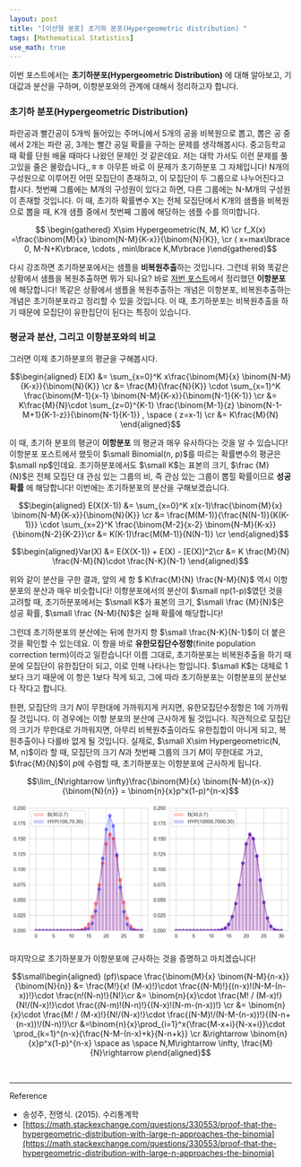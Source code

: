 ```yaml
---
layout: post
title: "[이산형 분포] 초기하 분포(Hypergeometric distribution) "
tags: [Mathematical Statistics]
use_math: true
---
```


이번 포스트에서는 **초기하분포(Hypergeometric Distribution)** 에 대해 알아보고, 기대값과 분산을 구하며, 이항분포와의 관계에 대해서 정리하고자 합니다.
<br>

###  초기하 분포(Hypergeometric Distribution)

파란공과 빨간공이 5개씩 들어있는 주머니에서 5개의 공을 비복원으로 뽑고, 뽑은 공 중에서 2개는 파란 공, 3개는 빨간 공일 확률을 구하는 문제를 생각해봅시다. 중고등학교 때 확률 단원 배울 때마다 나왔던 문제인 것 같은데요. 저는 대학 가서도 이런 문제를 풀고있을 줄은 몰랐습니다,,ㅎㅎ 아무튼 바로 이 문제가 초기하분포 그 자체입니다! N개의 구성원으로 이루어진 어떤 모집단이 존재하고, 이 모집단이 두 그룹으로 나누어진다고 합시다. 첫번째 그룹에는 M개의 구성원이 있다고 하면, 다른 그룹에는 N-M개의 구성원이 존재할 것입니다. 이 때, 초기하 확률변수 X는 전체 모집단에서 K개의 샘플을 비복원으로 뽑을 때, K개 샘플 중에서 첫번째 그룹에 해당하는 샘플 수를 의미합니다.

$$ \begin{gathered} X\sim Hypergeometric(N, M, K) \cr  f_X(x) =\frac{\binom{M}{x} \binom{N-M}{K-x}}{\binom{N}{K}}, \cr ( x=max\lbrace 0, M-N+K\rbrace, \cdots , min\lbrace K,M\rbrace )\end{gathered}$$

다시 강조하면 초기하분포에서는 샘플을 **비복원추출**하는 것입니다. 그런데 위와 똑같은 상황에서 샘플을 복원추출하면 뭐가 되나요? 바로 [저번 포스트](https://soohee410.github.io/discrete_dist1)에서 정리했던 **이항분포** 에 해당합니다! 똑같은 상황에서 샘플을 복원추출하는 개념은 이항분포, 비복원추출하는 개념은 초기하분포라고 정리할 수 있을 것입니다. 이 때, 초기하분포는 비복원추출을 하기 때문에 모집단이 유한집단이 된다는 특징이 있습니다.
<br>

### 평균과 분산, 그리고 이항분포와의 비교

그러면 이제 초기하분포의 평균을 구해봅시다.

$$\begin{aligned} E(X) &= \sum_{x=0}^K x\frac{\binom{M}{x} \binom{N-M}{K-x}}{\binom{N}{K}} \cr &=  \frac{M}{\frac{N}{K}} \cdot \sum_{x=1}^K \frac{\binom{M-1}{x-1} \binom{N-M}{K-x}}{\binom{N-1}{K-1}} \cr
&= K\frac{M}{N}\cdot \sum_{z=0}^{K-1} \frac{\binom{M-1}{z} \binom{N-1-M+1}{K-1-z}}{\binom{N-1}{K-1}} , \space ( z=x-1)
\cr &= K\frac{M}{N} \end{aligned}$$

이 때, 초기하 분포의 평균이 **이항분포** 의 평균과 매우 유사하다는 것을 알 수 있습니다! 이항분포 포스트에서 했듯이 $\small Binomial(n, p)$를 따르는 확률변수의 평균은 $\small np$인데요. 초기하분포에서도 $\small K$는 표본의 크기, $\frac {M}{N}$은 전체 모집단 대 관심 있는 그룹의 비, 즉 관심 있는 그룹이 뽑힐 확률이므로 **성공 확률** 에 해당합니다! 이번에는 초기하분포의 분산을 구해보겠습니다.

$$\begin{aligned} E(X(X-1)) &= \sum_{x=0}^K x(x-1)\frac{\binom{M}{x} \binom{N-M}{K-x}}{\binom{N}{K}}   \cr &=  \frac{M(M-1)}{\frac{N(N-1)}{K(K-1)}} \cdot \sum_{x=2}^K \frac{\binom{M-2}{x-2} \binom{N-M}{K-x}}{\binom{N-2}{K-2}}\cr
&= K(K-1)\frac{M(M-1)}{N(N-1)}  \cr \end{aligned}$$

$$\begin{aligned}Var(X) &= E(X(X-1)) + E(X) - [E(X)]^2\cr
&= K \frac{M}{N} \frac{N-M}{N}\cdot \frac{N-K}{N-1} \end{aligned}$$

위와 같이 분산을 구한 결과, 앞의  세 항 $ K\frac{M}{N} \frac{N-M}{N}$ 역시 이항 분포의 분산과 매우 비슷합니다! 이항분포에서의 분산이 $\small np(1-p)$였던 것을 고려할 때, 초기하분포에서는 $\small K$가 표본의 크기, $\small \frac {M}{N}$은 성공 확률, $\small \frac {N-M}{N}$은 실패 확률에 해당합니다!

그런데 초기하분포의 분산에는 뒤에 한가지 항 $\small \frac{N-K}{N-1}$이 더 붙은 것을 확인할 수 있는데요. 이 항을 바로 **유한모집단수정항**(finite population correction term)이라고 일컫습니다! 이름 그대로, 초기하분포는 비복원추출을 하기 때문에 모집단이 유한집단이 되고, 이로 인해 나타나는 항입니다. $\small K$는 대체로 1보다 크기 때문에 이 항은 1보다 작게 되고, 그에 따라 초기하분포는 이항분포의 분산보다 작다고 합니다.

한편,  모집단의 크기 $N$이 무한대에 가까워지게 커지면, 유한모집단수정항은 1에 가까워질 것입니다. 이 경우에는 이항 분포의 분산에 근사하게 될 것입니다. 직관적으로 모집단의 크기가 무한대로 가까워지면, 아무리 비복원추출이라도 유한집합이 아니게 되고, 복원추출이나 다를바 없게 될 것입니다. 실제로, $\small X\sim Hypergeometric(N, M, n)$이라 할 때,  모집단의 크기 $N$과 첫번째 그룹의 크기 $M$이 무한대로 가고, $\frac{M}{N}$이 $p$에 수렴할 때, 초기하분포는 이항분포에 근사하게 됩니다.

$$\lim_{N\rightarrow \infty}\frac{\binom{M}{x} \binom{N-M}{n-x}}{\binom{N}{n}} = \binom{n}{x}p^x(1-p)^{n-x}$$

<img src='/assets/hyp%20vs%20bi%20_1.PNG' width='650px'>

마지막으로 초기하분포가 이항분포에 근사하는 것을 증명하고 마치겠습니다!

$$\small\begin{aligned} (pf)\space \frac{\binom{M}{x} \binom{N-M}{n-x}}{\binom{N}{n}} &= \frac{M!}{x! (M-x)!}\cdot \frac{(N-M)!}{(n-x)!(N-M-(n-x))!}\cdot \frac{n!(N-n)!}{N!}\cr &= \binom{n}{x}\cdot \frac{M! / (M-x)!}{N!/(N-x)!}\cdot \frac{(N-m)!(N-n)!}{(N-x)!(N-m-(n-x))!} \cr &=  \binom{n}{x}\cdot \frac{M! / (M-x)!}{N!/(N-x)!}\cdot \frac{(N-M)!/(N-M-(n-x))!}{(N-n+(n-x))!/(N-n)!}\cr &=\binom{n}{x}\prod_{i=1}^x{\frac{M-x+i}{N-x+i}}\cdot \prod_{k=1}^{n-x}{\frac{N-M-(n-x)+k}{N-n+k}} \cr &\rightarrow \binom{n}{x}p^x(1-p)^{n-x} \space as \space N,M\rightarrow \infty, \frac{M}{N}\rightarrow p\end{aligned}$$

<br>

---

Reference

-  송성주, 전명식. (2015). 수리통계학
- [https://math.stackexchange.com/questions/330553/proof-that-the-hypergeometric-distribution-with-large-n-approaches-the-binomia](https://math.stackexchange.com/questions/330553/proof-that-the-hypergeometric-distribution-with-large-n-approaches-the-binomia)
